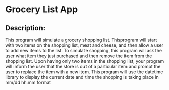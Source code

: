 # Grocery List App

## Description:

This program will simulate a grocery shopping list. Thisprogram will start with two items on the shopping list, meat and cheese, and then allow a user to add new items to the list. To simulate shopping, this program will ask the user what item they just purchased and then remove the item from the shopping list. Upon having only two items in the shopping list, your program will inform the user that the store is out of a particular item and prompt the user to replace the item with a new item. This program will use the datetime library to display the current date and time the shopping is taking place in mm/dd hh:mm format